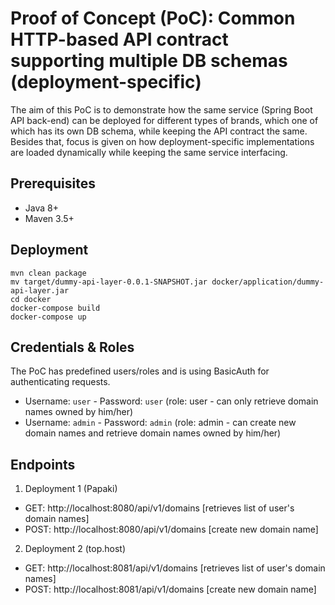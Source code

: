 # Proof of Concept (PoC): Common HTTP-based API contract supporting multiple DB schemas (deployment-specific)

The aim of this PoC is to demonstrate how the same service (Spring Boot API back-end) can be deployed for different types of brands, which one of which has its own DB schema, while keeping the API contract the same. Besides that, focus is given on how deployment-specific implementations are loaded dynamically while keeping the same service interfacing.

## Prerequisites
- Java 8+
- Maven 3.5+

## Deployment
```
mvn clean package
mv target/dummy-api-layer-0.0.1-SNAPSHOT.jar docker/application/dummy-api-layer.jar
cd docker
docker-compose build
docker-compose up
```
## Credentials & Roles

The PoC has predefined users/roles and is using BasicAuth for authenticating requests.

- Username: `user` - Password: `user` (role: user - can only retrieve domain names owned by him/her)
- Username: `admin` - Password: `admin` (role: admin - can create new domain names and retrieve domain names owned by him/her)

## Endpoints
1. Deployment 1 (Papaki)
- GET: http://localhost:8080/api/v1/domains [retrieves list of user's domain names]
- POST: http://localhost:8080/api/v1/domains [create new domain name]

2. Deployment 2 (top.host)
- GET: http://localhost:8081/api/v1/domains [retrieves list of user's domain names]
- POST: http://localhost:8081/api/v1/domains [create new domain name]